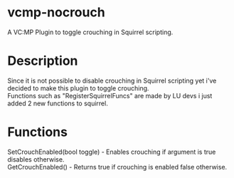# vcmp-nocrouch
A VC:MP Plugin to toggle crouching in Squirrel scripting.

# Description
Since it is not possible to disable crouching in Squirrel scripting yet i've decided to make this plugin to toggle crouching. \
Functions such as "RegisterSquirrelFuncs" are made by LU devs i just added 2 new functions to squirrel.

# Functions
SetCrouchEnabled(bool toggle) - Enables crouching if argument is true disables otherwise. \
GetCrouchEnabled() - Returns true if crouching is enabled false otherwise.
